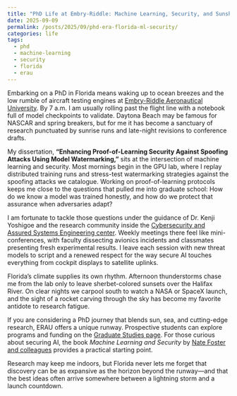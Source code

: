 ```yaml
---
title: "PhD Life at Embry-Riddle: Machine Learning, Security, and Sunshine"
date: 2025-09-09
permalink: /posts/2025/09/phd-era-florida-ml-security/
categories: life
tags:
  - phd
  - machine-learning
  - security
  - florida
  - erau
---
```


Embarking on a PhD in Florida means waking up to ocean breezes and the low rumble of aircraft testing engines at [Embry-Riddle Aeronautical University](https://www.erau.edu/). By 7 a.m. I am usually rolling past the flight line with a notebook full of model checkpoints to validate. Daytona Beach may be famous for NASCAR and spring breakers, but for me it has become a sanctuary of research punctuated by sunrise runs and late-night revisions to conference drafts.

My dissertation, **“Enhancing Proof-of-Learning Security Against Spoofing Attacks Using Model Watermarking,”** sits at the intersection of machine learning and security. Most mornings begin in the GPU lab, where I replay distributed training runs and stress-test watermarking strategies against the spoofing attacks we catalogue. Working on proof-of-learning protocols keeps me close to the questions that pulled me into graduate school: How do we know a model was trained honestly, and how do we protect that assurance when adversaries adapt?

I am fortunate to tackle those questions under the guidance of Dr. Kenji Yoshigoe and the research community inside the [Cybersecurity and Assured Systems Engineering center](https://erau.edu/research/cybersecurity-assured-systems). Weekly meetings there feel like mini-conferences, with faculty dissecting avionics incidents and classmates presenting fresh experimental results. I leave each session with new threat models to script and a renewed respect for the way secure AI touches everything from cockpit displays to satellite uplinks.

Florida’s climate supplies its own rhythm. Afternoon thunderstorms chase me from the lab only to leave sherbet-colored sunsets over the Halifax River. On clear nights we carpool south to watch a NASA or SpaceX launch, and the sight of a rocket carving through the sky has become my favorite antidote to research fatigue.

If you are considering a PhD journey that blends sun, sea, and cutting-edge research, ERAU offers a unique runway. Prospective students can explore programs and funding on the [Graduate Studies page](https://erau.edu/degrees/graduate). For those curious about securing AI, the book *Machine Learning and Security* by [Nate Foster and colleagues](https://www.oreilly.com/library/view/machine-learning-and/9781491979897/) provides a practical starting point.

Research may keep me indoors, but Florida never lets me forget that discovery can be as expansive as the horizon beyond the runway—and that the best ideas often arrive somewhere between a lightning storm and a launch countdown.
